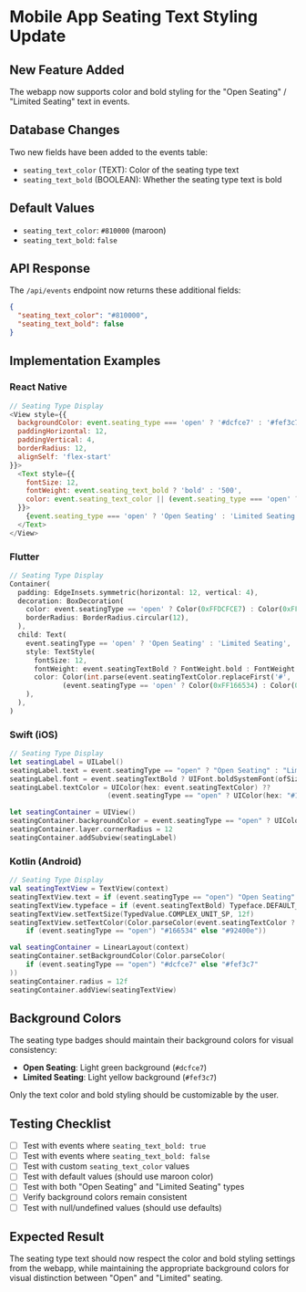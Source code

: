 # Mobile App Seating Text Styling Update

## New Feature Added
The webapp now supports color and bold styling for the "Open Seating" / "Limited Seating" text in events.

## Database Changes
Two new fields have been added to the events table:
- `seating_text_color` (TEXT): Color of the seating type text
- `seating_text_bold` (BOOLEAN): Whether the seating type text is bold

## Default Values
- `seating_text_color`: `#810000` (maroon)
- `seating_text_bold`: `false`

## API Response
The `/api/events` endpoint now returns these additional fields:
```json
{
  "seating_text_color": "#810000",
  "seating_text_bold": false
}
```

## Implementation Examples

### React Native
```javascript
// Seating Type Display
<View style={{
  backgroundColor: event.seating_type === 'open' ? '#dcfce7' : '#fef3c7',
  paddingHorizontal: 12,
  paddingVertical: 4,
  borderRadius: 12,
  alignSelf: 'flex-start'
}}>
  <Text style={{
    fontSize: 12,
    fontWeight: event.seating_text_bold ? 'bold' : '500',
    color: event.seating_text_color || (event.seating_type === 'open' ? '#166534' : '#92400e')
  }}>
    {event.seating_type === 'open' ? 'Open Seating' : 'Limited Seating'}
  </Text>
</View>
```

### Flutter
```dart
// Seating Type Display
Container(
  padding: EdgeInsets.symmetric(horizontal: 12, vertical: 4),
  decoration: BoxDecoration(
    color: event.seatingType == 'open' ? Color(0xFFDCFCE7) : Color(0xFFFEF3C7),
    borderRadius: BorderRadius.circular(12),
  ),
  child: Text(
    event.seatingType == 'open' ? 'Open Seating' : 'Limited Seating',
    style: TextStyle(
      fontSize: 12,
      fontWeight: event.seatingTextBold ? FontWeight.bold : FontWeight.w500,
      color: Color(int.parse(event.seatingTextColor.replaceFirst('#', '0xff'))) ?? 
             (event.seatingType == 'open' ? Color(0xFF166534) : Color(0xFF92400E)),
    ),
  ),
)
```

### Swift (iOS)
```swift
// Seating Type Display
let seatingLabel = UILabel()
seatingLabel.text = event.seatingType == "open" ? "Open Seating" : "Limited Seating"
seatingLabel.font = event.seatingTextBold ? UIFont.boldSystemFont(ofSize: 12) : UIFont.systemFont(ofSize: 12, weight: .medium)
seatingLabel.textColor = UIColor(hex: event.seatingTextColor) ?? 
                        (event.seatingType == "open" ? UIColor(hex: "#166534") : UIColor(hex: "#92400e"))

let seatingContainer = UIView()
seatingContainer.backgroundColor = event.seatingType == "open" ? UIColor(hex: "#dcfce7") : UIColor(hex: "#fef3c7")
seatingContainer.layer.cornerRadius = 12
seatingContainer.addSubview(seatingLabel)
```

### Kotlin (Android)
```kotlin
// Seating Type Display
val seatingTextView = TextView(context)
seatingTextView.text = if (event.seatingType == "open") "Open Seating" else "Limited Seating"
seatingTextView.typeface = if (event.seatingTextBold) Typeface.DEFAULT_BOLD else Typeface.DEFAULT
seatingTextView.setTextSize(TypedValue.COMPLEX_UNIT_SP, 12f)
seatingTextView.setTextColor(Color.parseColor(event.seatingTextColor ?: 
    if (event.seatingType == "open") "#166534" else "#92400e"))

val seatingContainer = LinearLayout(context)
seatingContainer.setBackgroundColor(Color.parseColor(
    if (event.seatingType == "open") "#dcfce7" else "#fef3c7"
))
seatingContainer.radius = 12f
seatingContainer.addView(seatingTextView)
```

## Background Colors
The seating type badges should maintain their background colors for visual consistency:
- **Open Seating**: Light green background (`#dcfce7`)
- **Limited Seating**: Light yellow background (`#fef3c7`)

Only the text color and bold styling should be customizable by the user.

## Testing Checklist
- [ ] Test with events where `seating_text_bold: true`
- [ ] Test with events where `seating_text_bold: false`
- [ ] Test with custom `seating_text_color` values
- [ ] Test with default values (should use maroon color)
- [ ] Test with both "Open Seating" and "Limited Seating" types
- [ ] Verify background colors remain consistent
- [ ] Test with null/undefined values (should use defaults)

## Expected Result
The seating type text should now respect the color and bold styling settings from the webapp, while maintaining the appropriate background colors for visual distinction between "Open" and "Limited" seating.
